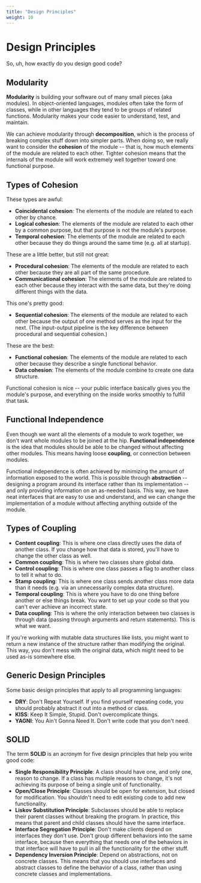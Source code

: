 ```yaml
---
title: "Design Principles"
weight: 10
---
```


<!-- markdownlint-disable-next-line MD025 -->
# Design Principles

So, uh, how exactly do you design good code?

## Modularity

**Modularity** is building your software out of many small pieces (aka modules). In object-oriented languages, modules often take the form of classes, while in other languages they tend to be groups of related functions. Modularity makes your code easier to understand, test, and maintain.

We can achieve modularity through **decomposition**, which is the process of breaking complex stuff down into simpler parts. When doing so, we really want to consider the **cohesion** of the module -- that is, how much elements of the module are related to each other. Tighter cohesion means that the internals of the module will work extremely well together toward one functional purpose.

## Types of Cohesion

These types are awful:

* **Coincidental cohesion**: The elements of the module are related to each other by chance.
* **Logical cohesion**: The elements of the module are related to each other by a common purpose, but that purpose is not the module's purpose.
* **Temporal cohesion**: The elements of the module are related to each other because they do things around the same time (e.g. all at startup).

These are a little better, but still not great:

* **Procedural cohesion**: The elements of the module are related to each other because they are all part of the same procedure.
* **Communicational cohesion**: The elements of the module are related to each other because they interact with the same data, but they're doing different things with the data.

This one's pretty good:

* **Sequential cohesion**: The elements of the module are related to each other because the output of one method serves as the input for the next. (The input-output pipeline is the key difference between procedural and sequential cohesion.)

These are the best:

* **Functional cohesion**: The elements of the module are related to each other because they describe a single functional behavior.
* **Data cohesion**: The elements of the module combine to create one data structure.

Functional cohesion is nice -- your public interface basically gives you the module's purpose, and everything on the inside works smoothly to fulfill that task.

## Functional Independence

Even though we want all the elements of a module to work together, we don't want whole modules to be joined at the hip. **Functional independence** is the idea that modules should be able to be changed without affecting other modules. This means having loose **coupling**, or connection between modules.

Functional independence is often achieved by minimizing the amount of information exposed to the world. This is possible through **abstraction** -- designing a program around its interface rather than its implementation -- and only providing information on an as-needed basis. This way, we have neat interfaces that are easy to use and understand, and we can change the implementation of a module without affecting anything outside of the module.

## Types of Coupling

* **Content coupling**: This is where one class directly uses the data of another class. If you change how that data is stored, you'll have to change the other class as well.
* **Common coupling**: This is where two classes share global data.
* **Control coupling**: This is where one class passes a flag to another class to tell it what to do.
* **Stamp coupling**: This is where one class sends another class more data than it needs (e.g. via an unnecessarily complex data structure).
* **Temporal coupling**: This is where you have to do one thing before another or else things break. You want to set up your code so that you can't ever achieve an incorrect state.
* **Data coupling**: This is where the only interaction between two classes is through data (passing through arguments and return statements). This is what we want.

If you're working with mutable data structures like lists, you might want to return a new instance of the structure rather than modifying the original. This way, you don't mess with the original data, which might need to be used as-is somewhere else.

## Generic Design Principles

Some basic design principles that apply to all programming languages:

* **DRY**: Don't Repeat Yourself. If you find yourself repeating code, you should probably abstract it out into a method or class.
* **KISS**: Keep It Simple, Stupid. Don't overcomplicate things.
* **YAGNI**: You Ain't Gonna Need It. Don't write code that you don't need.

## SOLID

The term **SOLID** is an acronym for five design principles that help you write good code:

* **Single Responsibility Principle**: A class should have one, and only one, reason to change. If a class has multiple reasons to change, it's not achieving its purpose of being a single unit of functionality.
* **Open/Close Principle**: Classes should be open for extension, but closed for modification. You shouldn't need to edit existing code to add new functionality.
* **Liskov Substitution Principle**: Subclasses should be able to replace their parent classes without breaking the program. In practice, this means that parent and child classes should have the same interface.
* **Interface Segregation Principle**: Don't make clients depend on interfaces they don't use. Don't group different behaviors into the same interface, because then everything that needs one of the behaviors in that interface will have to pull in all the functionality for the other stuff.
* **Dependency Inversion Principle**: Depend on abstractions, not on concrete classes. This means that you should use interfaces and abstract classes to define the behavior of a class, rather than using concrete classes and implementations.
